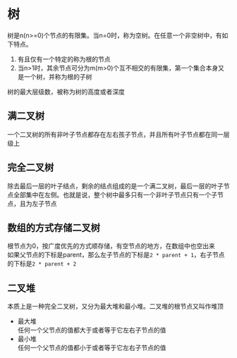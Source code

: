 # 树

树是n(n>=0)个节点的有限集。当n=0时，称为空树。在任意一个非空树中，有如下特点。
1. 有且仅有一个特定的称为根的节点
2. 当n>1时，其余节点可分为m(m>0)个互不相交的有限集，第一个集合本身又是一个树，并称为根的子树

树的最大层级数，被称为树的高度或者深度


## 满二叉树
一个二叉树的所有非叶子节点都存在左右孩子节点，并且所有叶子节点都在同一层级上

## 完全二叉树
除去最后一层的叶子结点，剩余的结点组成的是一个满二叉树，最后一层的叶子节点全部集中在左侧。也就是说，整个树中最多只有一个非叶子节点只有一个子节点，且为左子节点


## 数组的方式存储二叉树
根节点为0，按广度优先的方式顺存储，有空节点的地方，在数组中也空出来  
如果父节点的下标是parent，那么左子节点的下标是`2 * parent + 1`，右子节点的下标是`2 * parent + 2`


## 二叉堆
本质上是一种完全二叉树，又分为最大堆和最小堆。二叉堆的根节点又叫作堆顶

- 最大堆  
    任何一个父节点的值都大于或者等于它左右子节点的值
- 最小堆  
    任何一个父节点的值都小于或者等于它左右子节点的值
